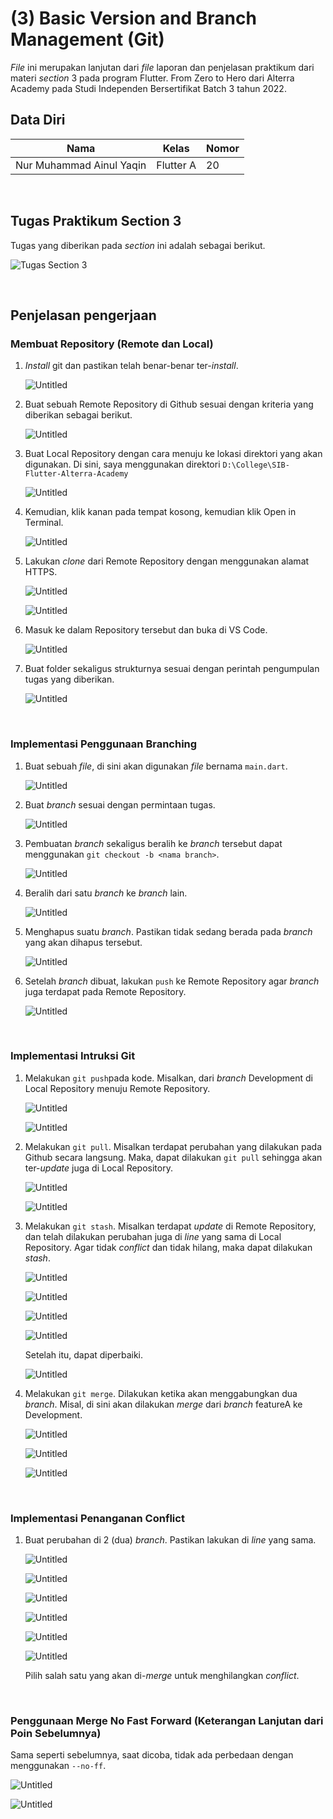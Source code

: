# **(3) Basic Version and Branch Management (Git)**

*File* ini merupakan lanjutan dari *file* laporan dan penjelasan praktikum dari materi *section* 3 pada program Flutter. From Zero to Hero dari Alterra Academy pada Studi Independen Bersertifikat Batch 3 tahun 2022. 


## **Data Diri**

| Nama                     | Kelas      | Nomor      |
|--------------------------|------------|------------|
| Nur Muhammad Ainul Yaqin | Flutter A  | 20         | 

</br>

## **Tugas Praktikum Section 3**

Tugas yang diberikan pada *section* ini adalah sebagai berikut.

![Tugas Section 3](https://s3.us-west-2.amazonaws.com/secure.notion-static.com/5b631271-df94-44cf-807f-4b12363f6a4a/Untitled.png?X-Amz-Algorithm=AWS4-HMAC-SHA256&X-Amz-Content-Sha256=UNSIGNED-PAYLOAD&X-Amz-Credential=AKIAT73L2G45EIPT3X45%2F20220824%2Fus-west-2%2Fs3%2Faws4_request&X-Amz-Date=20220824T101927Z&X-Amz-Expires=86400&X-Amz-Signature=9b935fc5114cd7057b482673575011e1c471e58cdf94fab8c1fef978472d9177&X-Amz-SignedHeaders=host&response-content-disposition=filename%20%3D%22Untitled.png%22&x-id=GetObject)

</br>

## **Penjelasan pengerjaan**

### **Membuat Repository (Remote dan Local)**

1. *Install* git dan pastikan telah benar-benar ter-*install*.
    
    ![Untitled](https://s3.us-west-2.amazonaws.com/secure.notion-static.com/c63cd494-f01b-4831-8785-f3923cf11361/Untitled.png?X-Amz-Algorithm=AWS4-HMAC-SHA256&X-Amz-Content-Sha256=UNSIGNED-PAYLOAD&X-Amz-Credential=AKIAT73L2G45EIPT3X45%2F20220825%2Fus-west-2%2Fs3%2Faws4_request&X-Amz-Date=20220825T093422Z&X-Amz-Expires=86400&X-Amz-Signature=bcd5d7871b9ed0f1768494ff9664e46e486aa5464c827fe2c500e73cfac36490&X-Amz-SignedHeaders=host&response-content-disposition=filename%20%3D%22Untitled.png%22&x-id=GetObject)
    
2. Buat sebuah Remote Repository di Github sesuai dengan kriteria yang diberikan sebagai berikut.
    
    ![Untitled](https://s3.us-west-2.amazonaws.com/secure.notion-static.com/88b32c63-bc26-4f45-a7d8-f3d3bdc53990/Untitled.png?X-Amz-Algorithm=AWS4-HMAC-SHA256&X-Amz-Content-Sha256=UNSIGNED-PAYLOAD&X-Amz-Credential=AKIAT73L2G45EIPT3X45%2F20220825%2Fus-west-2%2Fs3%2Faws4_request&X-Amz-Date=20220825T093436Z&X-Amz-Expires=86400&X-Amz-Signature=a2372b75215843971775ddde51a7ba212aa728ce01b4e2ef35994f4427960f98&X-Amz-SignedHeaders=host&response-content-disposition=filename%20%3D%22Untitled.png%22&x-id=GetObject)
    
3. Buat Local Repository dengan cara menuju ke lokasi direktori yang akan digunakan. Di sini, saya menggunakan direktori `D:\College\SIB-Flutter-Alterra-Academy`
    
    ![Untitled](https://s3.us-west-2.amazonaws.com/secure.notion-static.com/4b466cf8-b03b-4780-95ed-363c66be5c51/Untitled.png?X-Amz-Algorithm=AWS4-HMAC-SHA256&X-Amz-Content-Sha256=UNSIGNED-PAYLOAD&X-Amz-Credential=AKIAT73L2G45EIPT3X45%2F20220825%2Fus-west-2%2Fs3%2Faws4_request&X-Amz-Date=20220825T093447Z&X-Amz-Expires=86400&X-Amz-Signature=dc42af1d97af1207c5e2cfa3591eec7619513065d1a083663fb11aa310adfb96&X-Amz-SignedHeaders=host&response-content-disposition=filename%20%3D%22Untitled.png%22&x-id=GetObject)
    
4. Kemudian, klik kanan pada tempat kosong, kemudian klik Open in Terminal.
    
    ![Untitled](https://s3.us-west-2.amazonaws.com/secure.notion-static.com/a705b07e-a790-4850-8df4-493bfd9e1dde/Untitled.png?X-Amz-Algorithm=AWS4-HMAC-SHA256&X-Amz-Content-Sha256=UNSIGNED-PAYLOAD&X-Amz-Credential=AKIAT73L2G45EIPT3X45%2F20220825%2Fus-west-2%2Fs3%2Faws4_request&X-Amz-Date=20220825T093516Z&X-Amz-Expires=86400&X-Amz-Signature=4e1259e6d3a1204802a8f8463d1871f093a557ef7202fef81f80a2cac1f6a3b1&X-Amz-SignedHeaders=host&response-content-disposition=filename%20%3D%22Untitled.png%22&x-id=GetObject)
    
5. Lakukan *clone* dari Remote Repository dengan menggunakan alamat HTTPS.
    
    ![Untitled](https://s3.us-west-2.amazonaws.com/secure.notion-static.com/3572f292-f76a-4af6-9317-aa6d87ca84b5/Untitled.png?X-Amz-Algorithm=AWS4-HMAC-SHA256&X-Amz-Content-Sha256=UNSIGNED-PAYLOAD&X-Amz-Credential=AKIAT73L2G45EIPT3X45%2F20220825%2Fus-west-2%2Fs3%2Faws4_request&X-Amz-Date=20220825T093521Z&X-Amz-Expires=86400&X-Amz-Signature=247f85a9257f1d52a8f9de49a2b16317c8ba751b48d300864ff65883acc0aad0&X-Amz-SignedHeaders=host&response-content-disposition=filename%20%3D%22Untitled.png%22&x-id=GetObject)
    
    ![Untitled](https://s3.us-west-2.amazonaws.com/secure.notion-static.com/691ee0b6-9604-4550-a51e-fa26d66eafd6/Untitled.png?X-Amz-Algorithm=AWS4-HMAC-SHA256&X-Amz-Content-Sha256=UNSIGNED-PAYLOAD&X-Amz-Credential=AKIAT73L2G45EIPT3X45%2F20220825%2Fus-west-2%2Fs3%2Faws4_request&X-Amz-Date=20220825T093524Z&X-Amz-Expires=86400&X-Amz-Signature=9e9cef73c1c0835a33d4d0a037227acccce6c97fe0b4f7ed7e3d905abafbcf0e&X-Amz-SignedHeaders=host&response-content-disposition=filename%20%3D%22Untitled.png%22&x-id=GetObject)
    
6. Masuk ke dalam Repository tersebut dan buka di VS Code.
    
    ![Untitled](https://s3.us-west-2.amazonaws.com/secure.notion-static.com/52da170f-a3da-470d-adda-26eac2990d48/Untitled.png?X-Amz-Algorithm=AWS4-HMAC-SHA256&X-Amz-Content-Sha256=UNSIGNED-PAYLOAD&X-Amz-Credential=AKIAT73L2G45EIPT3X45%2F20220825%2Fus-west-2%2Fs3%2Faws4_request&X-Amz-Date=20220825T093527Z&X-Amz-Expires=86400&X-Amz-Signature=774130db867d6e667cf03723b5cdf6492b538a8ce89f6a398fe1c4741a60c7fe&X-Amz-SignedHeaders=host&response-content-disposition=filename%20%3D%22Untitled.png%22&x-id=GetObject)
    
7. Buat folder sekaligus strukturnya sesuai dengan perintah pengumpulan tugas yang diberikan.
    
    ![Untitled](https://s3.us-west-2.amazonaws.com/secure.notion-static.com/7e83274d-dc5e-471c-91b2-49fa5d550444/Untitled.png?X-Amz-Algorithm=AWS4-HMAC-SHA256&X-Amz-Content-Sha256=UNSIGNED-PAYLOAD&X-Amz-Credential=AKIAT73L2G45EIPT3X45%2F20220825%2Fus-west-2%2Fs3%2Faws4_request&X-Amz-Date=20220825T093529Z&X-Amz-Expires=86400&X-Amz-Signature=54d0fd144927a06e5d5dd5265c23071999d4d5a70587f6ad7d5fe45455ca736b&X-Amz-SignedHeaders=host&response-content-disposition=filename%20%3D%22Untitled.png%22&x-id=GetObject)
    
</br>

### **Implementasi Penggunaan Branching**

1. Buat sebuah *file*, di sini akan digunakan *file* bernama `main.dart`.
    
    ![Untitled](https://s3.us-west-2.amazonaws.com/secure.notion-static.com/23378459-966d-42c9-a157-7f28938acc2a/Untitled.png?X-Amz-Algorithm=AWS4-HMAC-SHA256&X-Amz-Content-Sha256=UNSIGNED-PAYLOAD&X-Amz-Credential=AKIAT73L2G45EIPT3X45%2F20220825%2Fus-west-2%2Fs3%2Faws4_request&X-Amz-Date=20220825T093946Z&X-Amz-Expires=86400&X-Amz-Signature=0c1151846245627b5cba55fa2e76f3f450b673b02694f0d4335b013ed5cbb35c&X-Amz-SignedHeaders=host&response-content-disposition=filename%20%3D%22Untitled.png%22&x-id=GetObject)
    
2. Buat *branch* sesuai dengan permintaan tugas.
    
    ![Untitled](https://s3.us-west-2.amazonaws.com/secure.notion-static.com/818eb2dd-f2d5-49d3-b547-7f11c7422087/Untitled.png?X-Amz-Algorithm=AWS4-HMAC-SHA256&X-Amz-Content-Sha256=UNSIGNED-PAYLOAD&X-Amz-Credential=AKIAT73L2G45EIPT3X45%2F20220825%2Fus-west-2%2Fs3%2Faws4_request&X-Amz-Date=20220825T093953Z&X-Amz-Expires=86400&X-Amz-Signature=bf36d991d4bba856a09dda5de6c5a3e646b1a46033240c18567e6dd86661f9b6&X-Amz-SignedHeaders=host&response-content-disposition=filename%20%3D%22Untitled.png%22&x-id=GetObject)
    
3. Pembuatan *branch* sekaligus beralih ke *branch* tersebut dapat menggunakan `git checkout -b <nama branch>`. 
    
    ![Untitled](https://s3.us-west-2.amazonaws.com/secure.notion-static.com/b8b31421-2e0a-4eca-a517-17ea74141f1c/Untitled.png?X-Amz-Algorithm=AWS4-HMAC-SHA256&X-Amz-Content-Sha256=UNSIGNED-PAYLOAD&X-Amz-Credential=AKIAT73L2G45EIPT3X45%2F20220825%2Fus-west-2%2Fs3%2Faws4_request&X-Amz-Date=20220825T093957Z&X-Amz-Expires=86400&X-Amz-Signature=6868199b7cab99e129aa5f20c64991384b40e68adc03acb049b38731ef930037&X-Amz-SignedHeaders=host&response-content-disposition=filename%20%3D%22Untitled.png%22&x-id=GetObject)
    
4. Beralih dari satu *branch* ke *branch* lain.
    
    ![Untitled](https://s3.us-west-2.amazonaws.com/secure.notion-static.com/cb91b296-0c0f-446c-b5bc-ca298eb0ef64/Untitled.png?X-Amz-Algorithm=AWS4-HMAC-SHA256&X-Amz-Content-Sha256=UNSIGNED-PAYLOAD&X-Amz-Credential=AKIAT73L2G45EIPT3X45%2F20220825%2Fus-west-2%2Fs3%2Faws4_request&X-Amz-Date=20220825T094000Z&X-Amz-Expires=86400&X-Amz-Signature=de1c5cde4a4ae752b3595bb79c7ca21990441e2cb7d41aebee4cddfecddb4dea&X-Amz-SignedHeaders=host&response-content-disposition=filename%20%3D%22Untitled.png%22&x-id=GetObject)
    
5. Menghapus suatu *branch*. Pastikan tidak sedang berada pada *branch* yang akan dihapus tersebut.
    
    ![Untitled](https://s3.us-west-2.amazonaws.com/secure.notion-static.com/3af0ae92-2d8a-49f9-b617-af4ac60779f6/Untitled.png?X-Amz-Algorithm=AWS4-HMAC-SHA256&X-Amz-Content-Sha256=UNSIGNED-PAYLOAD&X-Amz-Credential=AKIAT73L2G45EIPT3X45%2F20220825%2Fus-west-2%2Fs3%2Faws4_request&X-Amz-Date=20220825T094002Z&X-Amz-Expires=86400&X-Amz-Signature=9a218f08b898b3c1b545e008d86bd4636632cc7ef61802d62e67380fe72d838a&X-Amz-SignedHeaders=host&response-content-disposition=filename%20%3D%22Untitled.png%22&x-id=GetObject)
    
6. Setelah *branch* dibuat, lakukan `push` ke Remote Repository agar *branch* juga terdapat pada Remote Repository.
    
    ![Untitled](https://s3.us-west-2.amazonaws.com/secure.notion-static.com/5987f332-a31f-4138-97d5-9ea83bf95e54/Untitled.png?X-Amz-Algorithm=AWS4-HMAC-SHA256&X-Amz-Content-Sha256=UNSIGNED-PAYLOAD&X-Amz-Credential=AKIAT73L2G45EIPT3X45%2F20220825%2Fus-west-2%2Fs3%2Faws4_request&X-Amz-Date=20220825T094006Z&X-Amz-Expires=86400&X-Amz-Signature=877f0ed2f6f8f5d62ca89db30d4695cdd12fb58d42a555b0a3686fed79564449&X-Amz-SignedHeaders=host&response-content-disposition=filename%20%3D%22Untitled.png%22&x-id=GetObject)
    

</br>

### **Implementasi Intruksi Git**

1. Melakukan `git push`pada kode. Misalkan, dari *branch* Development di Local Repository menuju Remote Repository.
    
    ![Untitled](https://s3.us-west-2.amazonaws.com/secure.notion-static.com/63b433a8-4f59-4238-a605-15a9f7da4b75/Untitled.png?X-Amz-Algorithm=AWS4-HMAC-SHA256&X-Amz-Content-Sha256=UNSIGNED-PAYLOAD&X-Amz-Credential=AKIAT73L2G45EIPT3X45%2F20220825%2Fus-west-2%2Fs3%2Faws4_request&X-Amz-Date=20220825T094134Z&X-Amz-Expires=86400&X-Amz-Signature=4f1a11b1743ca256065dd6a7298bf6a46d2848a83e05b167717ad9963169bc50&X-Amz-SignedHeaders=host&response-content-disposition=filename%20%3D%22Untitled.png%22&x-id=GetObject)
    
    ![Untitled](https://s3.us-west-2.amazonaws.com/secure.notion-static.com/ef91cd4e-170d-4854-b86c-bfda94d0b5b7/Untitled.png?X-Amz-Algorithm=AWS4-HMAC-SHA256&X-Amz-Content-Sha256=UNSIGNED-PAYLOAD&X-Amz-Credential=AKIAT73L2G45EIPT3X45%2F20220825%2Fus-west-2%2Fs3%2Faws4_request&X-Amz-Date=20220825T094138Z&X-Amz-Expires=86400&X-Amz-Signature=49f4275eeedc983cb36896c48e2699017d37a97db0d41187d27b01509199c4f1&X-Amz-SignedHeaders=host&response-content-disposition=filename%20%3D%22Untitled.png%22&x-id=GetObject)
    
2. Melakukan `git pull`. Misalkan terdapat perubahan yang dilakukan pada Github secara langsung. Maka, dapat dilakukan `git pull` sehingga akan ter-*update* juga di Local Repository.
    
    ![Untitled](https://s3.us-west-2.amazonaws.com/secure.notion-static.com/f8dab56c-2968-4256-b8c5-bd3f4553b49d/Untitled.png?X-Amz-Algorithm=AWS4-HMAC-SHA256&X-Amz-Content-Sha256=UNSIGNED-PAYLOAD&X-Amz-Credential=AKIAT73L2G45EIPT3X45%2F20220825%2Fus-west-2%2Fs3%2Faws4_request&X-Amz-Date=20220825T094141Z&X-Amz-Expires=86400&X-Amz-Signature=a0d56803a927e92d2c6572a4eb2617898019618d4903b51a69982738b2bc855f&X-Amz-SignedHeaders=host&response-content-disposition=filename%20%3D%22Untitled.png%22&x-id=GetObject)
    
    ![Untitled](https://s3.us-west-2.amazonaws.com/secure.notion-static.com/55231238-f8cd-4bd3-96a1-85c855b05089/Untitled.png?X-Amz-Algorithm=AWS4-HMAC-SHA256&X-Amz-Content-Sha256=UNSIGNED-PAYLOAD&X-Amz-Credential=AKIAT73L2G45EIPT3X45%2F20220825%2Fus-west-2%2Fs3%2Faws4_request&X-Amz-Date=20220825T094144Z&X-Amz-Expires=86400&X-Amz-Signature=e27bae6edc674dfcbb6a44bf0bc95e186678fdc1c4c8220e8145c098efc70279&X-Amz-SignedHeaders=host&response-content-disposition=filename%20%3D%22Untitled.png%22&x-id=GetObject)
    
3. Melakukan `git stash`. Misalkan terdapat *update* di Remote Repository, dan telah dilakukan perubahan juga di *line* yang sama di Local Repository. Agar tidak *conflict* dan tidak hilang, maka dapat dilakukan *stash*.
    
    ![Untitled](https://s3.us-west-2.amazonaws.com/secure.notion-static.com/a05dd2ec-0c7c-4712-b618-31d9b382c70a/Untitled.png?X-Amz-Algorithm=AWS4-HMAC-SHA256&X-Amz-Content-Sha256=UNSIGNED-PAYLOAD&X-Amz-Credential=AKIAT73L2G45EIPT3X45%2F20220825%2Fus-west-2%2Fs3%2Faws4_request&X-Amz-Date=20220825T094146Z&X-Amz-Expires=86400&X-Amz-Signature=0ba1d68d8bcab766dfce9fa85b5029534935973b39793b9860ac8fedced932f8&X-Amz-SignedHeaders=host&response-content-disposition=filename%20%3D%22Untitled.png%22&x-id=GetObject)
    
    ![Untitled](https://s3.us-west-2.amazonaws.com/secure.notion-static.com/97766e23-f8f6-4533-adc2-5c812d374a41/Untitled.png?X-Amz-Algorithm=AWS4-HMAC-SHA256&X-Amz-Content-Sha256=UNSIGNED-PAYLOAD&X-Amz-Credential=AKIAT73L2G45EIPT3X45%2F20220825%2Fus-west-2%2Fs3%2Faws4_request&X-Amz-Date=20220825T094148Z&X-Amz-Expires=86400&X-Amz-Signature=5dbba89994b8a797d1edb5ec90351c4ac10e41b2b7da4b6de7d6dbc34ebe24b0&X-Amz-SignedHeaders=host&response-content-disposition=filename%20%3D%22Untitled.png%22&x-id=GetObject)
    
    ![Untitled](https://s3.us-west-2.amazonaws.com/secure.notion-static.com/2acb1503-1250-445b-a862-42b8a9fcfd88/Untitled.png?X-Amz-Algorithm=AWS4-HMAC-SHA256&X-Amz-Content-Sha256=UNSIGNED-PAYLOAD&X-Amz-Credential=AKIAT73L2G45EIPT3X45%2F20220825%2Fus-west-2%2Fs3%2Faws4_request&X-Amz-Date=20220825T094150Z&X-Amz-Expires=86400&X-Amz-Signature=58a8a213d4e4006d6d9ccc7f4330bf1f8e6dd97b5a48e6009df51126027e8c06&X-Amz-SignedHeaders=host&response-content-disposition=filename%20%3D%22Untitled.png%22&x-id=GetObject)
    
    ![Untitled](https://s3.us-west-2.amazonaws.com/secure.notion-static.com/ae04b55f-93a7-4105-808e-49a0f47d0447/Untitled.png?X-Amz-Algorithm=AWS4-HMAC-SHA256&X-Amz-Content-Sha256=UNSIGNED-PAYLOAD&X-Amz-Credential=AKIAT73L2G45EIPT3X45%2F20220825%2Fus-west-2%2Fs3%2Faws4_request&X-Amz-Date=20220825T094152Z&X-Amz-Expires=86400&X-Amz-Signature=a7d9f1a94ac49abf3b29c5dc1e9bc2fd3bddac4a05be1d118247692d07de64d4&X-Amz-SignedHeaders=host&response-content-disposition=filename%20%3D%22Untitled.png%22&x-id=GetObject)
    
    Setelah itu, dapat diperbaiki.
    
    ![Untitled](https://s3.us-west-2.amazonaws.com/secure.notion-static.com/fb75df3c-3b36-4bbc-9395-4f2aaa4ef1dd/Untitled.png?X-Amz-Algorithm=AWS4-HMAC-SHA256&X-Amz-Content-Sha256=UNSIGNED-PAYLOAD&X-Amz-Credential=AKIAT73L2G45EIPT3X45%2F20220825%2Fus-west-2%2Fs3%2Faws4_request&X-Amz-Date=20220825T094155Z&X-Amz-Expires=86400&X-Amz-Signature=4041ee2d0a690e4547a1412beb114d9dc064b411545b198f58c3d08f0990d08f&X-Amz-SignedHeaders=host&response-content-disposition=filename%20%3D%22Untitled.png%22&x-id=GetObject)
    
4. Melakukan `git merge`. Dilakukan ketika akan menggabungkan dua *branch*. Misal, di sini akan dilakukan *merge* dari *branch* featureA ke Development.
    
    ![Untitled](https://s3.us-west-2.amazonaws.com/secure.notion-static.com/c6a19be6-eb03-4a15-9c1d-9505f66d6e53/Untitled.png?X-Amz-Algorithm=AWS4-HMAC-SHA256&X-Amz-Content-Sha256=UNSIGNED-PAYLOAD&X-Amz-Credential=AKIAT73L2G45EIPT3X45%2F20220825%2Fus-west-2%2Fs3%2Faws4_request&X-Amz-Date=20220825T094158Z&X-Amz-Expires=86400&X-Amz-Signature=3b4525225b965aa6713039dd6372063cb0261d42a8221a03cf079b03887ba2cf&X-Amz-SignedHeaders=host&response-content-disposition=filename%20%3D%22Untitled.png%22&x-id=GetObject)
    
    ![Untitled](https://s3.us-west-2.amazonaws.com/secure.notion-static.com/1b50f615-e67b-4cf5-95e4-0f9e2a9f5d05/Untitled.png?X-Amz-Algorithm=AWS4-HMAC-SHA256&X-Amz-Content-Sha256=UNSIGNED-PAYLOAD&X-Amz-Credential=AKIAT73L2G45EIPT3X45%2F20220825%2Fus-west-2%2Fs3%2Faws4_request&X-Amz-Date=20220825T094204Z&X-Amz-Expires=86400&X-Amz-Signature=a519fe9de8bee00a054080ee9c6ff7a6db7dc9189c29c430140ba85da5d5a6c4&X-Amz-SignedHeaders=host&response-content-disposition=filename%20%3D%22Untitled.png%22&x-id=GetObject)
    
    ![Untitled](https://s3.us-west-2.amazonaws.com/secure.notion-static.com/2798e2fb-39a8-4f20-bfd9-227072c53054/Untitled.png?X-Amz-Algorithm=AWS4-HMAC-SHA256&X-Amz-Content-Sha256=UNSIGNED-PAYLOAD&X-Amz-Credential=AKIAT73L2G45EIPT3X45%2F20220825%2Fus-west-2%2Fs3%2Faws4_request&X-Amz-Date=20220825T094206Z&X-Amz-Expires=86400&X-Amz-Signature=91f1d240df8b3433a32a9e05c4005396964bfbd05971622560a7b1c2b16bb9bf&X-Amz-SignedHeaders=host&response-content-disposition=filename%20%3D%22Untitled.png%22&x-id=GetObject)
    
</br>

### **Implementasi Penanganan Conflict**

1. Buat perubahan di 2 (dua) *branch*. Pastikan lakukan di *line* yang sama.
    
    ![Untitled](https://s3.us-west-2.amazonaws.com/secure.notion-static.com/77fbe2e6-502e-4261-b857-73a2282a8730/Untitled.png?X-Amz-Algorithm=AWS4-HMAC-SHA256&X-Amz-Content-Sha256=UNSIGNED-PAYLOAD&X-Amz-Credential=AKIAT73L2G45EIPT3X45%2F20220825%2Fus-west-2%2Fs3%2Faws4_request&X-Amz-Date=20220825T095102Z&X-Amz-Expires=86400&X-Amz-Signature=8b42dbbfe7c5aab6c813c16a99fb76ffa58a4aca0370af1a44452be9383dbc40&X-Amz-SignedHeaders=host&response-content-disposition=filename%20%3D%22Untitled.png%22&x-id=GetObject)
    
    ![Untitled](https://s3.us-west-2.amazonaws.com/secure.notion-static.com/011c44dc-06fa-41a6-aae6-099658369a8a/Untitled.png?X-Amz-Algorithm=AWS4-HMAC-SHA256&X-Amz-Content-Sha256=UNSIGNED-PAYLOAD&X-Amz-Credential=AKIAT73L2G45EIPT3X45%2F20220825%2Fus-west-2%2Fs3%2Faws4_request&X-Amz-Date=20220825T095105Z&X-Amz-Expires=86400&X-Amz-Signature=beb890b557d57ac08080fe955859bcc2edfe243bd655f4be473e694ae53d153e&X-Amz-SignedHeaders=host&response-content-disposition=filename%20%3D%22Untitled.png%22&x-id=GetObject)
    
    ![Untitled](https://s3.us-west-2.amazonaws.com/secure.notion-static.com/38447ff5-7bca-493c-af27-898106131c99/Untitled.png?X-Amz-Algorithm=AWS4-HMAC-SHA256&X-Amz-Content-Sha256=UNSIGNED-PAYLOAD&X-Amz-Credential=AKIAT73L2G45EIPT3X45%2F20220825%2Fus-west-2%2Fs3%2Faws4_request&X-Amz-Date=20220825T095107Z&X-Amz-Expires=86400&X-Amz-Signature=c95e75a84711fa14db7f519a775bc4f3a483ad49fb81f9fb9832eb6d219ce57a&X-Amz-SignedHeaders=host&response-content-disposition=filename%20%3D%22Untitled.png%22&x-id=GetObject)
    
    ![Untitled](https://s3.us-west-2.amazonaws.com/secure.notion-static.com/59028902-4910-4c93-8af5-29f2d6bdaaf4/Untitled.png?X-Amz-Algorithm=AWS4-HMAC-SHA256&X-Amz-Content-Sha256=UNSIGNED-PAYLOAD&X-Amz-Credential=AKIAT73L2G45EIPT3X45%2F20220825%2Fus-west-2%2Fs3%2Faws4_request&X-Amz-Date=20220825T095111Z&X-Amz-Expires=86400&X-Amz-Signature=981f4193d5b93ca51be010412eb1307ebfa9dd8cda671b754e0669ca201b62b5&X-Amz-SignedHeaders=host&response-content-disposition=filename%20%3D%22Untitled.png%22&x-id=GetObject)
    
    ![Untitled](https://s3.us-west-2.amazonaws.com/secure.notion-static.com/6d7736f4-46aa-4086-8dc8-ed6393debb91/Untitled.png?X-Amz-Algorithm=AWS4-HMAC-SHA256&X-Amz-Content-Sha256=UNSIGNED-PAYLOAD&X-Amz-Credential=AKIAT73L2G45EIPT3X45%2F20220825%2Fus-west-2%2Fs3%2Faws4_request&X-Amz-Date=20220825T095113Z&X-Amz-Expires=86400&X-Amz-Signature=f66f93939c20c8b5cde5d819695238953b95027790ef1a0c035da4d1ebf73173&X-Amz-SignedHeaders=host&response-content-disposition=filename%20%3D%22Untitled.png%22&x-id=GetObject)
    
    ![Untitled](https://s3.us-west-2.amazonaws.com/secure.notion-static.com/4c4c396d-be97-4fac-8fb4-7e0f53c923e6/Untitled.png?X-Amz-Algorithm=AWS4-HMAC-SHA256&X-Amz-Content-Sha256=UNSIGNED-PAYLOAD&X-Amz-Credential=AKIAT73L2G45EIPT3X45%2F20220825%2Fus-west-2%2Fs3%2Faws4_request&X-Amz-Date=20220825T095115Z&X-Amz-Expires=86400&X-Amz-Signature=cd6f1c9ca67bc0b91dd323246459b4ceb96e5e93fe6bbdc55f8486721f88e685&X-Amz-SignedHeaders=host&response-content-disposition=filename%20%3D%22Untitled.png%22&x-id=GetObject)
    
    Pilih salah satu yang akan di-*merge* untuk menghilangkan *conflict*.
    
</br>

### **Penggunaan Merge No Fast Forward (Keterangan Lanjutan dari Poin Sebelumnya)**

Sama seperti sebelumnya, saat dicoba, tidak ada perbedaan dengan menggunakan `--no-ff`. 

![Untitled](https://s3.us-west-2.amazonaws.com/secure.notion-static.com/1742778d-5e12-4d66-aa13-87d6cd8c6396/Untitled.png?X-Amz-Algorithm=AWS4-HMAC-SHA256&X-Amz-Content-Sha256=UNSIGNED-PAYLOAD&X-Amz-Credential=AKIAT73L2G45EIPT3X45%2F20220825%2Fus-west-2%2Fs3%2Faws4_request&X-Amz-Date=20220825T095233Z&X-Amz-Expires=86400&X-Amz-Signature=c5a3d9f99e66f3ebf3458d93b8622c04a3164ec8f99177d32807aa24d60abe06&X-Amz-SignedHeaders=host&response-content-disposition=filename%20%3D%22Untitled.png%22&x-id=GetObject)

![Untitled](https://s3.us-west-2.amazonaws.com/secure.notion-static.com/4c4c396d-be97-4fac-8fb4-7e0f53c923e6/Untitled.png?X-Amz-Algorithm=AWS4-HMAC-SHA256&X-Amz-Content-Sha256=UNSIGNED-PAYLOAD&X-Amz-Credential=AKIAT73L2G45EIPT3X45%2F20220825%2Fus-west-2%2Fs3%2Faws4_request&X-Amz-Date=20220825T095115Z&X-Amz-Expires=86400&X-Amz-Signature=cd6f1c9ca67bc0b91dd323246459b4ceb96e5e93fe6bbdc55f8486721f88e685&X-Amz-SignedHeaders=host&response-content-disposition=filename%20%3D%22Untitled.png%22&x-id=GetObject)